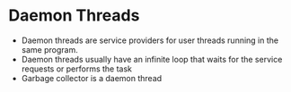 # Daemon Threads

- Daemon threads are service providers for user threads running in the same program. 
- Daemon threads usually have an infinite loop that waits for the service requests or performs the task
- Garbage collector is a daemon thread
